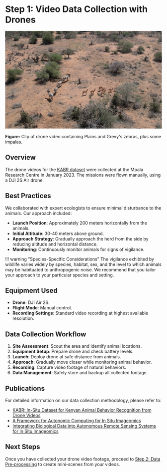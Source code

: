 # Step 1: Video Data Collection with Drones

![Mixed Herd](../images/mixed_herd.png)

**Figure:** Clip of drone video containing Plains and Grevy's zebras, plus some impalas.

## Overview

The drone videos for the [KABR dataset](https://huggingface.co/datasets/imageomics/KABR) were collected at the Mpala Research Centre in January 2023. The missions were flown manually, using a DJI 2S Air drone.

## Best Practices

We collaborated with expert ecologists to ensure minimal disturbance to the animals. Our approach included:

- **Launch Position**: Approximately 200 meters horizontally from the animals.
- **Initial Altitude**: 30-40 meters above ground.
- **Approach Strategy**: Gradually approach the herd from the side by reducing altitude and horizontal distance.
- **Monitoring**: Continuously monitor animals for signs of vigilance.

!!! warning "Species-Specific Considerations"
    The vigilance exhibited by wildlife varies widely by species, habitat, sex, and the level to which animals may be habituated to anthropogenic noise. We recommend that you tailor your approach to your particular species and setting.

## Equipment Used

- **Drone**: DJI Air 2S.
- **Flight Mode**: Manual control.
- **Recording Settings**: Standard video recording at highest available resolution.

## Data Collection Workflow

1. **Site Assessment**: Scout the area and identify animal locations.
2. **Equipment Setup**: Prepare drone and check battery levels.
3. **Launch**: Deploy drone at safe distance from animals.
4. **Approach**: Gradually move closer while monitoring animal behavior.
5. **Recording**: Capture video footage of natural behaviors.
6. **Data Management**: Safely store and backup all collected footage.

## Publications

For detailed information on our data collection methodology, please refer to:

- [KABR: In-Situ Dataset for Kenyan Animal Behavior Recognition from Drone Videos](https://openaccess.thecvf.com/content/WACV2024W/CV4Smalls/papers/Kholiavchenko_KABR_In-Situ_Dataset_for_Kenyan_Animal_Behavior_Recognition_From_Drone_WACVW_2024_paper.pdf)
- [A Framework for Autonomic Computing for In Situ Imageomics](https://ieeexplore.ieee.org/abstract/document/10336017)
- [Integrating Biological Data into Autonomous Remote Sensing Systems for In Situ Imageomics](https://arxiv.org/abs/2407.16864)

## Next Steps

Once you have collected your drone video footage, proceed to [Step 2: Data Pre-processing](preprocessing.md) to create mini-scenes from your videos.